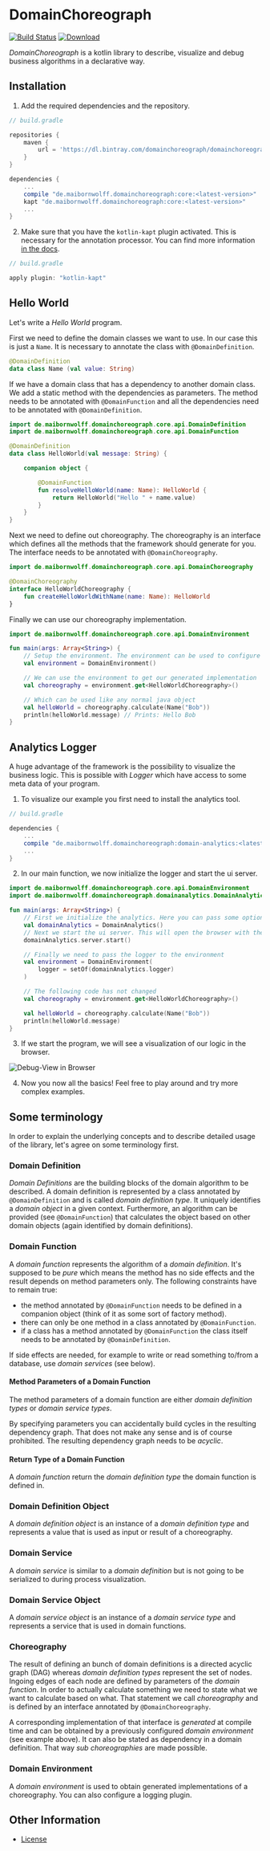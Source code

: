 # DomainChoreograph

[![Build Status](https://travis-ci.org/MaibornWolff/domainchoreograph.svg?branch=master)](https://travis-ci.org/MaibornWolff/domainchoreograph)
[ ![Download](https://api.bintray.com/packages/domainchoreograph/domainchoreograph/core/images/download.svg) ](https://bintray.com/domainchoreograph/domainchoreograph/core/_latestVersion)

*DomainChoreograph* is a kotlin library to describe, visualize and debug business algorithms in a declarative way. 

## Installation

1. Add the required dependencies and the repository.
```groovy
// build.gradle

repositories {
    maven {
        url = 'https://dl.bintray.com/domainchoreograph/domainchoreograph'
    }
}

dependencies {
    ...
    compile "de.maibornwolff.domainchoreograph:core:<latest-version>"
    kapt "de.maibornwolff.domainchoreograph:core:<latest-version>"
    ...
}
```

2. Make sure that you have the `kotlin-kapt` plugin activated.
This is necessary for the annotation processor. You can find more information 
[in the docs](https://kotlinlang.org/docs/reference/kapt.html).
```groovy
// build.gradle

apply plugin: "kotlin-kapt"

```


## Hello World
Let's write a *Hello World* program.

First we need to define the domain classes we want to use. In our case
this is just a `Name`. It is necessary to annotate the class with 
`@DomainDefinition`.

```kotlin
@DomainDefinition
data class Name (val value: String)
```

If we have a domain class that has a dependency to another domain class.
We add a static method with the dependencies as parameters. The method
needs to be annotated with `@DomainFunction` and all the dependencies
need to be annotated with `@DomainDefinition`.

```kotlin
import de.maibornwolff.domainchoreograph.core.api.DomainDefinition
import de.maibornwolff.domainchoreograph.core.api.DomainFunction

@DomainDefinition
data class HelloWorld(val message: String) {

    companion object {

        @DomainFunction
        fun resolveHelloWorld(name: Name): HelloWorld {
            return HelloWorld("Hello " + name.value)
        }
    }
}
```

Next we need to define out choreography. The choreography is an
interface which defines all the methods that the framework should generate
for you. The interface needs to be annotated with `@DomainChoreography`.

```kotlin
import de.maibornwolff.domainchoreograph.core.api.DomainChoreography

@DomainChoreography
interface HelloWorldChoreography {
    fun createHelloWorldWithName(name: Name): HelloWorld
}
```

Finally we can use our choreography implementation.

```kotlin
import de.maibornwolff.domainchoreograph.core.api.DomainEnvironment

fun main(args: Array<String>) {
    // Setup the environment. The environment can be used to configure the framework.
    val environment = DomainEnvironment()

    // We can use the environment to get our generated implementation
    val choreography = environment.get<HelloWorldChoreography>()

    // Which can be used like any normal java object
    val helloWorld = choreography.calculate(Name("Bob"))
    println(helloWorld.message) // Prints: Hello Bob
}
```

## Analytics Logger

A huge advantage of the framework is the possibility to visualize
the business logic. This is possible with *Logger* which have access
to some meta data of your program.

1. To visualize our example you first need to install the analytics tool.
```groovy
// build.gradle

dependencies {
    ...
    compile "de.maibornwolff.domainchoreograph:domain-analytics:<latest-version>"
    ...
}
```

2. In our main function, we now initialize the logger and start the ui server.


```kotlin
import de.maibornwolff.domainchoreograph.core.api.DomainEnvironment
import de.maibornwolff.domainchoreograph.domainanalytics.DomainAnalytics

fun main(args: Array<String>) {
    // First we initialize the analytics. Here you can pass some options, for example the ui port.
    val domainAnalytics = DomainAnalytics()
    // Next we start the ui server. This will open the browser with the user interface.
    domainAnalytics.server.start()

    // Finally we need to pass the logger to the environment
    val environment = DomainEnvironment(
        logger = setOf(domainAnalytics.logger)
    )

    // The following code has not changed
    val choreography = environment.get<HelloWorldChoreography>()

    val helloWorld = choreography.calculate(Name("Bob"))
    println(helloWorld.message)
}
```

3. If we start the program, we will see a visualization of our logic in the browser.

![Debug-View in Browser](media/hello-world-browseroutput-1.png)

4. Now you now all the basics! Feel free to play around and try more complex examples.

## Some terminology

In order to explain the underlying concepts and to describe detailed usage of the library, let's agree on some terminology first.

### Domain Definition

*Domain Definitions* are the building blocks of the domain algorithm to be described. A domain definition is represented by a class annotated by `@DomainDefinition` and is called *domain definition type*.
It uniquely identifies a *domain object* in a given context. Furthermore, an algorithm can be provided (see `@DomainFunction`) that calculates the object based on other domain objects (again identified by domain definitions). 

### Domain Function

A *domain function* represents the algorithm of a *domain definition*. It's supposed to be _pure_ which means the method has no side effects and the result depends on method parameters only. The following constraints have to remain true:
* the method annotated by `@DomainFunction` needs to be defined in a companion object (think of it as some sort of factory method).
* there can only be one method in a class annotated by `@DomainFunction`.
* if a class has a method annotated by `@DomainFunction` the class itself needs to be annotated by `@DomainDefinition`.

If side effects are needed, for example to write or read something to/from a database, use *domain services* (see below).

#### Method Parameters of a Domain Function
The method parameters of a domain function are either *domain definition types* or *domain service types*.

By specifying parameters you can accidentally build cycles in the resulting dependency graph. That does not make any sense and is of course prohibited. The resulting dependency graph needs to be _acyclic_. 

#### Return Type of a Domain Function
A *domain function* return the *domain definition type* the domain function is defined in.

### Domain Definition Object
A *domain definition object* is an instance of a *domain definition type* and represents a value that is used as input or result of a choreography. 

### Domain Service
A *domain service* is similar to a *domain definition* but is not going to be serialized to during process visualization.

### Domain Service Object
A *domain service object* is an instance of a *domain service type* and represents a service that is used in domain functions. 

### Choreography

The result of defining an bunch of domain definitions is a directed acyclic graph (DAG) whereas *domain definition types* represent the set of nodes. Ingoing edges of each node are defined by parameters of the *domain function*. In order to actually calculate something we need to state what we want to calculate based on what. That statement we call *choreography* and is defined by an interface annotated by `@DomainChoreography`.

A corresponding implementation of that interface is _generated_ at compile time and can be obtained by a previously configured *domain environment* (see example above). It can also be stated as dependency in a domain definition. That way *sub choreographies* are made possible.

### Domain Environment

A *domain environment* is used to obtain generated implementations of a choreography. You can also configure a logging plugin.
  
## Other Information
* [License](./LICENSE)
